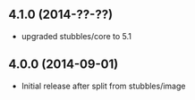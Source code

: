 4.1.0 (2014-??-??)
------------------

  * upgraded stubbles/core to 5.1


4.0.0 (2014-09-01)
------------------

  * Initial release after split from stubbles/image

